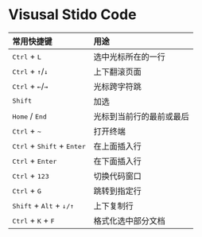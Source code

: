 # Visusal Stido Code

常用快捷键|用途
:-|:-
<kbd>Ctrl</kbd> + <kbd>L</kbd>|选中光标所在的一行
<kbd>Ctrl</kbd> + <kbd>↑</kbd>/<kbd>↓</kbd>|上下翻滚页面
<kbd>Ctrl</kbd> + <kbd>←</kbd>/<kbd>→</kbd>|光标跨字符跳
<kbd>Shift</kbd>|加选
<kbd>Home</kbd> / <kbd>End</kbd>|光标到当前行的最前或最后
<kbd>Ctrl</kbd> + <kbd>~</kbd>|打开终端
<kbd>Ctrl</kbd> + <kbd>Shift</kbd> + <kbd>Enter</kbd>|在上面插入行
<kbd>Ctrl</kbd> + <kbd>Enter</kbd>|在下面插入行
<kbd>Ctrl</kbd> + <kbd>123</kbd>|切换代码窗口
<kbd>Ctrl</kbd> + <kbd>G</kbd>|跳转到指定行
<kbd>Shift</kbd> + <kbd>Alt</kbd> + <kbd>↓/↑</kbd>| 上下复制行
<kbd>Ctrl</kbd> + <kbd>K</kbd> + <kbd>F</kbd> | 格式化选中部分文档